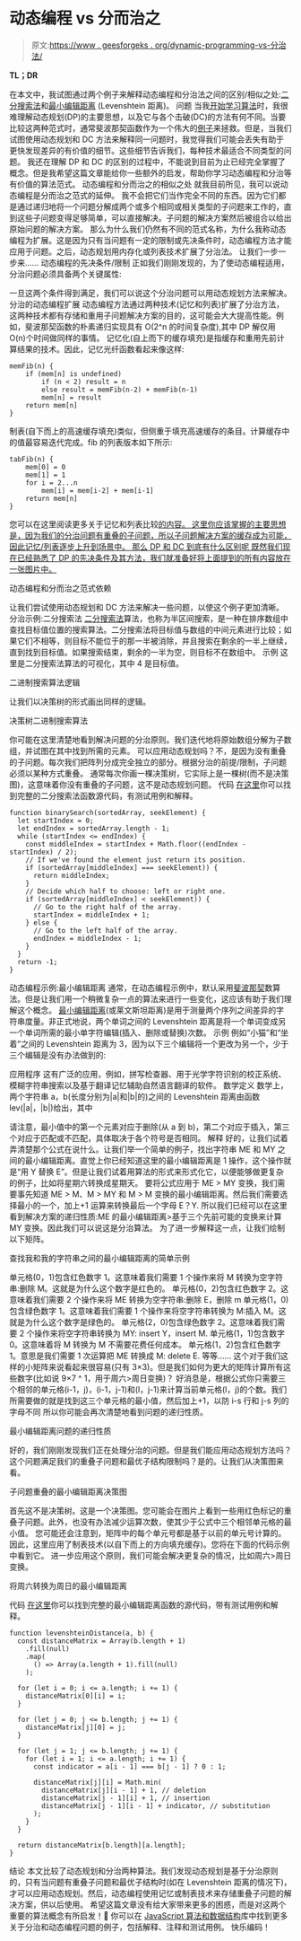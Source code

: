 # 动态编程 vs 分而治之

> 原文:[https://www . geesforgeks . org/dynamic-programming-vs-分治法/](https://www.geeksforgeeks.org/dynamic-programming-vs-divide-and-conquer/)

**TL；DR**

在本文中，我试图通过两个例子来解释动态编程和分治法之间的区别/相似之处:[二分搜索法](https://github.com/trekhleb/javascript-algorithms/tree/master/src/algorithms/search/binary-search)和[最小编辑距离](https://github.com/trekhleb/javascript-algorithms/tree/master/src/algorithms/string/levenshtein-distance) (Levenshtein 距离)。
问题
当我[开始学习算法](https://github.com/trekhleb/javascript-algorithms)时，我很难理解动态规划(DP)的主要思想，以及它与各个击破(DC)的方法有何不同。当要比较这两种范式时，通常斐波那契函数作为一个伟大的[例子](https://stackoverflow.com/questions/13538459/difference-between-divide-and-conquer-algo-and-dynamic-programming)来拯救。但是，当我们试图使用动态规划和 DC 方法来解释同一问题时，我觉得我们可能会丢失有助于更快发现差异的有价值的细节。这些细节告诉我们，每种技术最适合不同类型的问题。
我还在理解 DP 和 DC 的区别的过程中，不能说到目前为止已经完全掌握了概念。但是我希望这篇文章能给你一些额外的启发，帮助你学习动态编程和分治等有价值的算法范式。
动态编程和分而治之的相似之处
就我目前所见，我可以说动态编程是分而治之范式的延伸。
我不会把它们当作完全不同的东西。因为它们都是通过递归地将一个问题分解成两个或多个相同或相关类型的子问题来工作的，直到这些子问题变得足够简单，可以直接解决。子问题的解决方案然后被组合以给出原始问题的解决方案。
那么为什么我们仍然有不同的范式名称，为什么我称动态编程为扩展。这是因为只有当问题有一定的限制或先决条件时，动态编程方法才能应用于问题。之后，动态规划用内存化或列表技术扩展了分治法。
让我们一步一步来……
动态编程的先决条件/限制
正如我们刚刚发现的，为了使动态编程适用，分治问题必须具备两个关键属性:

一旦这两个条件得到满足，我们可以说这个分治问题可以用动态规划方法来解决。
分治的动态编程扩展
动态编程方法通过两种技术(记忆和列表)扩展了分治方法，这两种技术都有存储和重用子问题解决方案的目的，这可能会大大提高性能。例如，斐波那契函数的朴素递归实现具有 O(2^n 的时间复杂度),其中 DP 解仅用 O(n)个时间做同样的事情。
记忆化(自上而下的缓存填充)是指缓存和重用先前计算结果的技术。因此，记忆光纤函数看起来像这样:

```
memFib(n) {
    if (mem[n] is undefined)
        if (n < 2) result = n
        else result = memFib(n-2) + memFib(n-1)
        mem[n] = result
    return mem[n]
}
```

制表(自下而上的高速缓存填充)类似，但侧重于填充高速缓存的条目。计算缓存中的值最容易迭代完成。fib 的列表版本如下所示:

```
tabFib(n) {
    mem[0] = 0
    mem[1] = 1
    for i = 2...n
        mem[i] = mem[i-2] + mem[i-1]
    return mem[n]
}
```

您可以在这里阅读更多关于记忆和列表比较[的内容。
这里你应该掌握的主要思想是，因为我们的分治问题有重叠的子问题，所以子问题解决方案的缓存成为可能，因此记忆/列表逐步上升到场景中。
那么 DP 和 DC 到底有什么区别呢
既然我们现在已经熟悉了 DP 的先决条件及其方法，我们就准备好将上面提到的所有内容放在一张图片中。](https://programming.guide/dynamic-programming-vs-memoization-vs-tabulation.html)

动态编程和分而治之范式依赖

让我们尝试使用动态规划和 DC 方法来解决一些问题，以使这个例子更加清晰。
分治示例:二分搜索法
[二分搜索法](https://en.wikipedia.org/wiki/Binary_search_algorithm)算法，也称为半区间搜索，是一种在排序数组中查找目标值位置的搜索算法。二分搜索法将目标值与数组的中间元素进行比较；如果它们不相等，则目标不能位于的那一半被消除，并且搜索在剩余的一半上继续，直到找到目标值。如果搜索结束，剩余的一半为空，则目标不在数组中。
示例
这里是二分搜索法算法的可视化，其中 4 是目标值。

二进制搜索算法逻辑

让我们以决策树的形式画出同样的逻辑。

决策树二进制搜索算法

你可能在这里清楚地看到解决问题的分治原则。我们迭代地将原始数组分解为子数组，并试图在其中找到所需的元素。
可以应用动态规划吗？不，是因为没有重叠的子问题。每次我们把阵列分成完全独立的部分。根据分治的前提/限制，子问题必须以某种方式重叠。
通常每次你画一棵决策树，它实际上是一棵树(而不是决策图)，这意味着你没有重叠的子问题，这不是动态规划问题。
代码
[在这里](https://github.com/trekhleb/javascript-algorithms/tree/master/src/algorithms/search/binary-search)你可以找到完整的二分搜索法函数源代码，有测试用例和解释。

```
function binarySearch(sortedArray, seekElement) {
  let startIndex = 0;
  let endIndex = sortedArray.length - 1;
  while (startIndex <= endIndex) {
    const middleIndex = startIndex + Math.floor((endIndex - startIndex) / 2);
    // If we've found the element just return its position.
    if (sortedArray[middleIndex] === seekElement)) {
      return middleIndex;
    }
    // Decide which half to choose: left or right one.
    if (sortedArray[middleIndex] < seekElement)) {
      // Go to the right half of the array.
      startIndex = middleIndex + 1;
    } else {
      // Go to the left half of the array.
      endIndex = middleIndex - 1;
    }
  }
  return -1;
}
```

动态编程示例:最小编辑距离
通常，在动态编程示例中，默认采用[斐波那契](https://github.com/trekhleb/javascript-algorithms/tree/master/src/algorithms/math/fibonacci)数算法。但是让我们用一个稍微复杂一点的算法来进行一些变化，这应该有助于我们理解这个概念。
[最小编辑距离](https://en.wikipedia.org/wiki/Levenshtein_distance)(或莱文斯坦距离)是用于测量两个序列之间差异的字符串度量。非正式地说，两个单词之间的 Levenshtein 距离是将一个单词变成另一个单词所需的最小单字符编辑(插入、删除或替换)次数。
示例
例如“小猫”和“坐着”之间的 Levenshtein 距离为 3，因为以下三个编辑将一个更改为另一个，少于三个编辑是没有办法做到的:

应用程序
这有广泛的应用，例如，拼写检查器、用于光学字符识别的校正系统、模糊字符串搜索以及基于翻译记忆辅助自然语言翻译的软件。
数学定义
数学上，两个字符串 a，b(长度分别为|a|和|b|的)之间的 Levenshtein 距离由函数 lev(|a|，|b|)给出，其中

请注意，最小值中的第一个元素对应于删除(从 a 到 b)，第二个对应于插入，第三个对应于匹配或不匹配，具体取决于各个符号是否相同。
解释
好的，让我们试着弄清楚那个公式在说什么。让我们举一个简单的例子，找出字符串 ME 和 MY 之间的最小编辑距离。直觉上你已经知道这里的最小编辑距离是 1 操作，这个操作就是“用 Y 替换 E”。但是让我们试着用算法的形式来形式化它，以便能够做更复杂的例子，比如将星期六转换成星期天。
要将公式应用于 ME > MY 变换，我们需要事先知道 ME > M、M > MY 和 M > M 变换的最小编辑距离。然后我们需要选择最小的一个，加上+1 运算来转换最后一个字母 E？Y.
所以我们已经可以在这里看到解决方案的递归性质:ME 的最小编辑距离>基于三个先前可能的变换来计算 MY 变换。因此我们可以说这是分治算法。
为了进一步解释这一点，让我们绘制以下矩阵。

查找我和我的字符串之间的最小编辑距离的简单示例

单元格(0，1)包含红色数字 1。这意味着我们需要 1 个操作来将 M 转换为空字符串:删除 M。这就是为什么这个数字是红色的。
单元格(0，2)包含红色数字 2。这意味着我们需要 2 个操作来将 ME 转换为空字符串:删除 E，删除 m
单元格(1，0)包含绿色数字 1。这意味着我们需要 1 个操作来将空字符串转换为 M:插入 M。这就是为什么这个数字是绿色的。
单元格(2，0)包含绿色数字 2。这意味着我们需要 2 个操作来将空字符串转换为 MY: insert Y，insert M.
单元格(1，1)包含数字 0。这意味着将 M 转换为 M 不需要花费任何成本。
单元格(1，2)包含红色数字 1。意思是我们需要 1 次运算把 ME 转换成 M: delete E.
等等……
这个对于我们这样的小矩阵来说看起来很容易(只有 3×3)。但是我们如何为更大的矩阵计算所有这些数字(比如说 9×7 ^ 1，用于周六>周日变换)？
好消息是，根据公式你只需要三个相邻的单元格(i-1，j)，(i-1，j-1)和(I，j-1)来计算当前单元格(I，j)的个数。我们所需要做的就是找到这三个单元格的最小值，然后加上+1，以防 i-s 行和 j-s 列的字母不同
所以你可能会再次清楚地看到问题的递归性质。

最小编辑距离问题的递归性质

好的，我们刚刚发现我们正在处理分治的问题。但是我们能应用动态规划方法吗？这个问题满足我们的重叠子问题和最优子结构限制吗？是的。让我们从决策图来看。

子问题重叠的最小编辑距离决策图

首先这不是决策树。这是一个决策图。您可能会在图片上看到一些用红色标记的重叠子问题。此外，也没有办法减少运算次数，使其少于公式中三个相邻单元格的最小值。
您可能还会注意到，矩阵中的每个单元号都是基于以前的单元号计算的。因此，这里应用了制表技术(以自下而上的方向填充缓存)。您将在下面的代码示例中看到它。
进一步应用这个原则，我们可能会解决更复杂的情况，比如周六>周日变换。

将周六转换为周日的最小编辑距离

代码
[在这里](https://github.com/trekhleb/javascript-algorithms/tree/master/src/algorithms/string/levenshtein-distance)你可以找到完整的最小编辑距离函数的源代码，带有测试用例和解释。

```
function levenshteinDistance(a, b) {
  const distanceMatrix = Array(b.length + 1)
    .fill(null)
    .map(
      () => Array(a.length + 1).fill(null)
    );

  for (let i = 0; i <= a.length; i += 1) {
    distanceMatrix[0][i] = i;
  }

  for (let j = 0; j <= b.length; j += 1) {
    distanceMatrix[j][0] = j;
  }

  for (let j = 1; j <= b.length; j += 1) {
    for (let i = 1; i <= a.length; i += 1) {
      const indicator = a[i - 1] === b[j - 1] ? 0 : 1;

      distanceMatrix[j][i] = Math.min(
        distanceMatrix[j][i - 1] + 1, // deletion
        distanceMatrix[j - 1][i] + 1, // insertion
        distanceMatrix[j - 1][i - 1] + indicator, // substitution
      );
    }
  }

  return distanceMatrix[b.length][a.length];
}
```

结论
本文比较了动态规划和分治两种算法。我们发现动态规划是基于分治原则的，只有当问题有重叠子问题和最优子结构时(如在 Levenshtein 距离的情况下)，才可以应用动态规划。然后，动态编程使用记忆或制表技术来存储重叠子问题的解决方案，供以后使用。
希望这篇文章没有给大家带来更多的困惑，而是对这两个重要的算法概念有所启发！🙂
你可以在 [JavaScript 算法和数据结构](https://github.com/trekhleb/javascript-algorithms)库中找到更多关于分治和动态编程问题的例子，包括解释、注释和测试用例。
快乐编码！